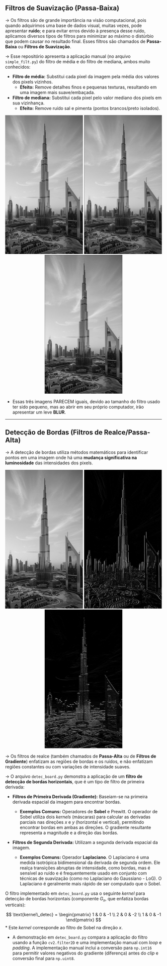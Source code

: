 ## **Filtros de Suavização (Passa-Baixa)**

\-\> Os filtros são de grande importância na visão computacional, pois quando adquirimos uma base de dados visual, muitas vezes, pode apresentar **ruído**; e para evitar erros devido à presença desse ruído, aplicamos diversos tipos de filtros para minimizar ao máximo o distúrbio que podem causar no resultado final. Esses filtros são chamados de **Passa-Baixa** ou **Filtros de Suavização**.

\-\> Esse repositório apresenta a aplicação manual (no arquivo `simple_filt.py`) do filtro de média e do filtro de mediana, ambos muito conhecidos:

  * **Filtro de média:** Substitui cada pixel da imagem pela média dos valores dos pixels vizinhos.
      * **Efeito:** Remove detalhes finos e pequenas texturas, resultando em uma imagem mais suave/embaçada.
  * **Filtro de mediana:** Substitui cada pixel pelo valor mediano dos pixels em sua vizinhança.
      * **Efeito:** Remove ruído sal e pimenta (pontos brancos/preto isolados).

<p align="center"\>
    <img src="img/img00.jpeg" width="250"/\>
    <img src="img/simple_filt/saida_med.png" width="250"/\>
    <img src="img/simple_filt/saida_median.png" width="250"/\>
</p\>

* Essas três imagens PARECEM iguais, devido ao tamanho do filtro usado ter sido pequeno, mas ao abrir em seu próprio computador, irão apresentar um leve **BLUR**.

-----

## **Detecção de Bordas (Filtros de Realce/Passa-Alta)**

\-\> A detecção de bordas utiliza métodos matemáticos para identificar pontos em uma imagem onde há uma **mudança significativa na luminosidade** das intensidades dos pixels.

<p align="center"\>
    <img src="img/img00.jpeg" width="250"/\>
    <img src="img/detec_board/board_manual.png" width="250"/\>
    <img src="img/detec_board/board_filtrada.png" width="250"/\>
</p\>

\-\> Os filtros de realce (também chamados de **Passa-Alta** ou de **Filtros de Gradiente**) enfatizam as regiões de bordas e os ruídos, e não enfatizam regiões constantes ou com variações de intensidade suaves.

\-\> O arquivo `detec_board.py` demonstra a aplicação de um **filtro de detecção de bordas horizontais**, que é um tipo de filtro de primeira derivada:

  * **Filtros de Primeira Derivada (Gradiente):** Baseiam-se na primeira derivada espacial da imagem para encontrar bordas.

      * **Exemplos Comuns:** Operadores de **Sobel** e Prewitt. O operador de Sobel utiliza dois *kernels* (máscaras) para calcular as derivadas parciais nas direções $x$ e $y$ (horizontal e vertical), permitindo encontrar bordas em ambas as direções. O gradiente resultante representa a magnitude e a direção das bordas.

  * **Filtros de Segunda Derivada:** Utilizam a segunda derivada espacial da imagem.

      * **Exemplos Comuns:** Operador **Laplaciano**. O Laplaciano é uma medida isotrópica bidimensional da derivada de segunda ordem. Ele realça transições abruptas de intensidade, como bordas, mas é sensível ao ruído e é frequentemente usado em conjunto com técnicas de suavização (como no Laplaciano do Gaussiano - LoG). O Laplaciano é geralmente mais rápido de ser computado que o Sobel.

O filtro implementado em `detec_board.py` usa o seguinte *kernel* para detecção de bordas horizontais (componente $G_x$, que enfatiza bordas verticais):

$$
\text{kernel\_detec} = \begin{pmatrix} 1 & 0 & -1 \\ 2 & 0 & -2 \\ 1 & 0 & -1 \end{pmatrix}
$$  * Este *kernel* corresponde ao filtro de Sobel na direção $x$.

* A demonstração em `detec_board.py` compara a aplicação do filtro usando a função `cv2.filter2D` e uma implementação manual com *loop* e *padding*. A implementação manual inclui a conversão para `np.int16` para permitir valores negativos do gradiente (diferença) antes do *clip* e conversão final para `np.uint8`.
